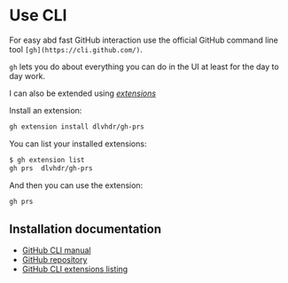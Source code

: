 # Use CLI

For easy abd fast GitHub interaction use the official GitHub command line tool `[gh](https://cli.github.com/)`.

`gh` lets you do about everything you can do in the UI at least for the day to day work.

I can also be extended using [_extensions_][GHEXTLIST]

Install an extension:

```bash
gh extension install dlvhdr/gh-prs
```

You can list your installed extensions:

```bash
$ gh extension list
gh prs  dlvhdr/gh-prs
```

And then you can use the extension:

```bash
gh prs
```

## Installation documentation

- [GitHub CLI manual](https://cli.github.com/manual/)
- [GitHub repository](https://github.com/cli/cli)
- [GitHub CLI extensions listing][GHEXTLIST]

[GHEXTLIST]: https://github.com/topics/gh-extension
